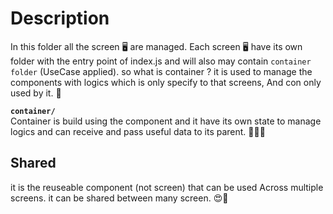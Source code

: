# Description

In this folder all the screen 🖥  are managed. Each screen 🖥 have its own folder with the entry point of index.js and will also may contain `container folder` (UseCase applied). so what is container ? it is used to manage the components with logics which is only specify to that screens, And con only used by it. 🚀

**` container/ `**\
Container is build using the component and it have its own state to manage logics and can receive and pass useful data to its parent. 🤟🤟🤟

## Shared

it is the reuseable component (not screen) that can be used Across multiple screens. it can be shared between many screen. 😍🤟

